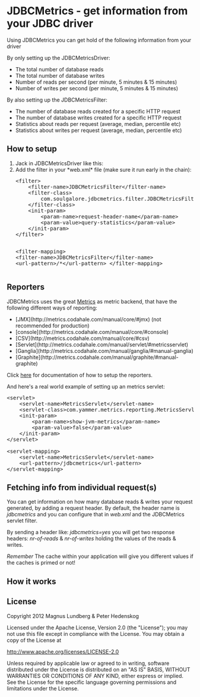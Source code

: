 # JDBCMetrics - get information from your JDBC driver

Using JDBCMetrics you can get hold of the following information from your driver

By only setting up the JDBCMetricsDriver:
<ul>
<li>The total number of database reads</li>
<li>The total number of database writes</li>
<li>Number of reads per second (per minute, 5 minutes & 15 minutes)</li>
<li>Number of writes per second (per minute, 5 minutes & 15 minutes)</li>
</ul>
By also setting up the JDBCMetricsFilter:
<ul>
<li>The number of database reads created for a specific HTTP request</li>
<li>The number of database writes created for a specific HTTP request</li>
<li>Statistics about reads per request (average, median, percentile etc)</li>
<li>Statistics about writes per request (average, median, percentile etc)</li>
</ul>


## How to setup
<ol><li>Jack in JDBCMetricsDriver like this:</li>
<li>Add the filter in your *web.xml* file (make sure it run early in the chain):
	<pre>
&lt;filter&gt;
	&lt;filter-name&gt;JDBCMetricsFilter&lt;/filter-name&gt;
	&lt;filter-class&gt;
		com.soulgalore.jdbcmetrics.filter.JDBCMetricsFilter
	&lt;/filter-class&gt;
	&lt;init-param&gt;
		&lt;param-name&gt;request-header-name&lt;/param-name&gt;
		&lt;param-value&gt;query-statistics&lt;/param-value&gt;
	&lt;/init-param&gt;
&lt;/filter&gt;

&lt;filter-mapping&gt;
	&lt;filter-name&gt;JDBCMetricsFilter&lt;/filter-name&gt;
	&lt;url-pattern&gt;/*&lt;/url-pattern&gt;
&lt;/filter-mapping&gt;
	</pre>
</li>
</ol>

## Reporters
JDBCMetrics uses the great [Metrics](http://metrics.codahale.com/) as metric backend, that have the following different ways of reporting:
<ul>
<li>[JMX](http://metrics.codahale.com/manual/core/#jmx) (not recommended for production)</li>
<li>[console](http://metrics.codahale.com/manual/core/#console)</li>
<li>[CSV](http://metrics.codahale.com/manual/core/#csv)</li>
<li>[Servlet](http://metrics.codahale.com/manual/servlet/#metricsservlet)</li>
<li>[Ganglia](http://metrics.codahale.com/manual/ganglia/#manual-ganglia)</li>
<li>[Graphite](http://metrics.codahale.com/manual/graphite/#manual-graphite)</li>
</ul>

Click [here](http://metrics.codahale.com/manual/core/#reporters) for documentation of how to setup the reporters.

And here's a real world example of setting up an metrics servlet:
<pre>
&lt;servlet&gt;
	&lt;servlet-name&gt;MetricsServlet&lt;/servlet-name&gt;
	&lt;servlet-class&gt;com.yammer.metrics.reporting.MetricsServlet&lt;/servlet-class&gt;
	&lt;init-param&gt;
		&lt;param-name&gt;show-jvm-metrics&lt;/param-name&gt;
		&lt;param-value&gt;false&lt;/param-value&gt;
	&lt;/init-param&gt;
&lt;/servlet&gt;

&lt;servlet-mapping&gt;
	&lt;servlet-name&gt;MetricsServlet&lt;/servlet-name&gt;
	&lt;url-pattern&gt;/jdbcmetrics&lt;/url-pattern&gt;
&lt;/servlet-mapping&gt;
</pre>


## Fetching info from individual request(s)
You can get information on how many database reads & writes your request generated, by adding a request header. By default, 
the header name is *jdbcmetrics* and you can configure that in *web.xml* and the JDBCMetrics servlet filter.

By sending a header like: *jdbcmetrics=yes*
you will get two response headers: *nr-of-reads* & *nr-of-writes* holding the values of the reads & writes.

*Remember* The cache within your application will give you different values if the caches is primed or not!

## How it works

## License

Copyright 2012 Magnus Lundberg & Peter Hedenskog

Licensed under the Apache License, Version 2.0 (the "License");
you may not use this file except in compliance with the License.
You may obtain a copy of the License at

   http://www.apache.org/licenses/LICENSE-2.0

Unless required by applicable law or agreed to in writing, software
distributed under the License is distributed on an "AS IS" BASIS,
WITHOUT WARRANTIES OR CONDITIONS OF ANY KIND, either express or implied.
See the License for the specific language governing permissions and
limitations under the License.